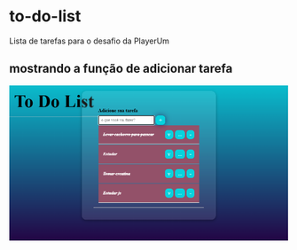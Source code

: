 # to-do-list
Lista de tarefas para o desafio da PlayerUm
## mostrando a função de adicionar tarefa 

<img src="./img/todoList-2.png">
